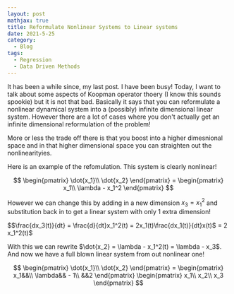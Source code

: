 ```yaml
---
layout: post
mathjax: true
title: Reformulate Nonlinear Systems to Linear systems
date: 2021-5-25
category:
  - Blog
tags:
  - Regression
  - Data Driven Methods
---
```


It has been a while since, my last post. I have been busy! Today, I want to talk about some aspects of Koopman operator thoery (I know this sounds spookie) but it is not that bad. Basically it says that you can reformulate a nonlinear dynamical system into a (possibly) infinite dimensional linear system. However there are a lot of cases where you don't actually get an infinite dimensional reformulation of the problem!

More or less the trade off there is that you boost into a higher dimesnional space and in that higher dimensional space you can straighten out the nonlinearityies. 

Here is an example of the refomulation. This system is clearly nonlinear!

$$
\begin{pmatrix}
\dot{x_1}\\
\dot{x_2}
\end{pmatrix} = 
\begin{pmatrix}
x_1\\
\lambda - x_1^2
\end{pmatrix}
$$

However we can change this by adding in a new dimension $x_3 = x_1^2$ and substitution back in to get a linear system with only 1 extra dimension!

$$\frac{dx_3(t)}{dt} = \frac{d}{dt}x_1^2(t) = 2x_1(t)\frac{dx_1(t)}{dt}x(t)$ = 2 x_1^2(t)$

With this we can rewrite $\dot{x_2} = \lambda  - x_1^2(t) = \lambda - x_3$. And now we have a full blown linear system from out nonlinear one!

$$
\begin{pmatrix}
\dot{x_1}\\
\dot{x_2}
\end{pmatrix} = 
\begin{pmatrix}
x_1&&\\
\lambda&& - 1\\
&&2
\end{pmatrix}
\begin{pmatrix}
x_1\\
x_2\\
x_3
\end{pmatrix}
$$


